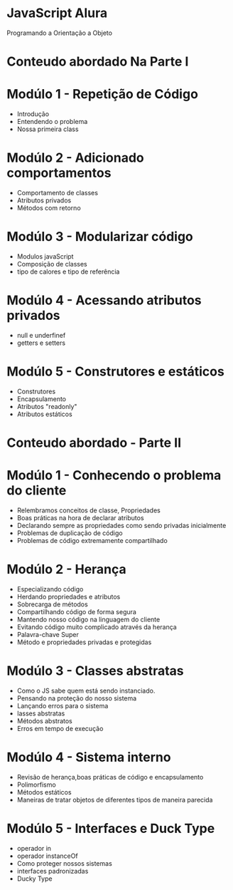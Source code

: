 # JavaScript Alura
 Programando a Orientação a Objeto

# Conteudo abordado Na Parte I

# Modúlo 1 - Repetição de Código
 - Introdução
 - Entendendo o problema
 - Nossa primeira class
 
# Modúlo 2 - Adicionado comportamentos
 - Comportamento de classes
 - Atributos privados
 - Métodos com retorno

# Modúlo 3 - Modularizar código
  - Modulos javaScript
  - Composição de classes
  - tipo de calores e tipo de referência

# Modúlo 4 - Acessando atributos privados
  - null e underfinef
  - getters e setters

# Modúlo  5 - Construtores e estáticos
 - Construtores
 - Encapsulamento
 - Atributos "readonly"
 - Atributos estáticos


# Conteudo abordado - Parte II
# Modúlo 1 - Conhecendo o problema do cliente

 - Relembramos conceitos de classe, Propriedades
 - Boas práticas na hora de declarar atributos
 - Declarando sempre as propriedades como sendo privadas inicialmente
 - Problemas de duplicação de código
 - Problemas de código extremamente compartilhado

# Modúlo 2 - Herança
 
 - Especializando código
 - Herdando propriedades e atributos
 - Sobrecarga de métodos
 - Compartilhando código de forma segura
 - Mantendo nosso código na linguagem do cliente
 - Evitando código muito complicado através da herança
 - Palavra-chave Super
 - Método e propriedades privadas e protegidas


# Modúlo 3 - Classes abstratas

 - Como o JS sabe quem está sendo instanciado.
 - Pensando na proteção do nosso sistema
 - Lançando erros para o sistema
 - lasses abstratas
 - Métodos abstratos
 - Erros em tempo de execução

# Modúlo 4 - Sistema interno
 - Revisão de herança,boas práticas de código e encapsulamento
 - Polimorfismo
 - Métodos estáticos
 - Maneiras de tratar objetos de diferentes tipos de maneira parecida

# Modúlo 5 - Interfaces e Duck Type
 - operador in
 - operador instanceOf
 - Como proteger nossos sistemas
 - interfaces padronizadas
 - Ducky Type